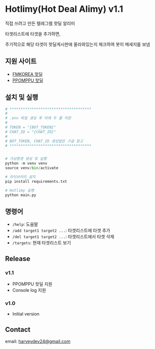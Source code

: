 # Hotlimy(Hot Deal Alimy) v1.1

직접 쓰려고 만든 텔레그램 핫딜 알리미

타겟리스트에 타겟을 추가하면,

주기적으로 해당 타겟이 핫딜게시판에 올라와있는지 체크하여 봇이 메세지를 보냄

## 지원 사이트

- [FMKOREA 핫딜](https://www.fmkorea.com/hotdeal)
- [PPOMPPU 핫딜](https://www.ppomppu.co.kr/zboard/zboard.php?id=ppomppu)

## 설치 및 실행

```python
# *************************************
#
# .env 파일 생성 후 아래 두 줄 저장
#
# TOKEN = "{BOT_TOKEN}"
# CHAT_ID = "{CHAT_ID}"
#
# BOT_TOKEN, CHAT_ID 생성법은 구글 참고
# *************************************


# 가상환경 생성 및 실행
python -m venv venv
source venv/bin/activate

# 라이브러리 설치
pip install requirements.txt

# Hotlimy 실행
python main.py
```

## 명령어

- `/help`: 도움말
- `/add target1 target2 ...`: 타겟리스트에 타겟 추가
- `/del target1 target2 ...`: 타겟리스트에서 타겟 삭제
- `/targets`: 현재 타겟리스트 보기

## Release

### v1.1

- PPOMPPU 핫딜 지원
- Console log 지원

### v1.0

- Initial version

## Contact

email: harveydev24@gmail.com
